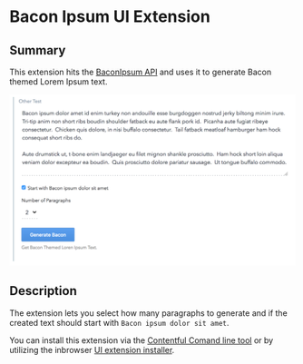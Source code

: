 # Bacon Ipsum UI Extension

## Summary
This extension hits the [BaconIpsum API](http://baconipsum.com/) and uses it to generate Bacon themed Lorem Ipsum text.

![Screenshot of extension](bacon-screenshot.png "Screenshot of extension")

## Description

The extension lets you select how many paragraphs to generate and if the created text should start with `Bacon ipsum dolor sit amet`.

You can install this extension via the [Contentful Comand line tool](https://github.com/contentful/contentful-cli) or by utilizing the inbrowser [UI extension installer](https://www.contentful.com/developers/docs/concepts/uiextensions/).
